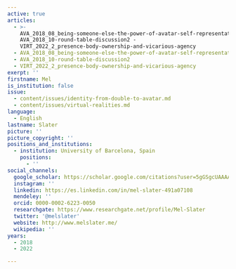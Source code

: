 ```yaml
---
active: true
articles:
  - >-
    AVA_2018_08_being-someone-else-the-power-of-avatar-self-representation -
    AVA_2018_10-round-table-discussion2 -
    VIRT_2022_2_presence-body-ownership-and-vicarious-agency
  - AVA_2018_08_being-someone-else-the-power-of-avatar-self-representation
  - AVA_2018_10-round-table-discussion2
  - VIRT_2022_2_presence-body-ownership-and-vicarious-agency
exerpt: ''
firstname: Mel
is_institution: false
issue:
  - content/issues/identity-from-double-to-avatar.md
  - content/issues/virtual-realities.md
language:
  - English
lastname: Slater
picture: ''
picture_copyright: ''
positions_and_institutions:
  - institution: University of Barcelona, Spain
    positions:
      - ''
social_channels:
  google_scholar: https://scholar.google.com/citations?user=5gGSgcUAAAAJ&hl=fr
  instagram: ''
  linkedin: https://es.linkedin.com/in/mel-slater-491a07108
  mendeley: ''
  orcid: 0000-0002-6223-0050
  researchgate: https://www.researchgate.net/profile/Mel-Slater
  twitter: '@melslater'
  website: http://www.melslater.me/
  wikipedia: ''
years:
  - 2018
  - 2022

---
```

